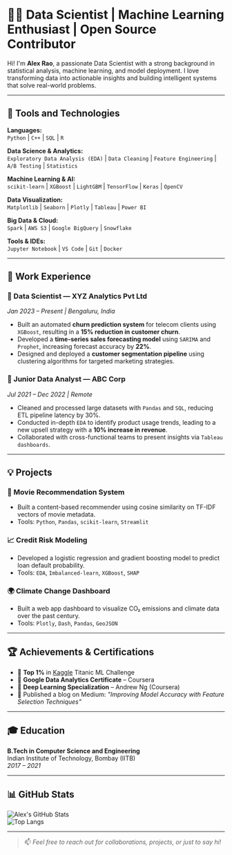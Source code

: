# 👨‍🔬 Data Scientist | Machine Learning Enthusiast | Open Source Contributor

Hi! I'm **Alex Rao**, a passionate Data Scientist with a strong background in statistical analysis, machine learning, and model deployment. I love transforming data into actionable insights and building intelligent systems that solve real-world problems.

---

## 🚀 Tools and Technologies

**Languages:**  
`Python` | `C++` | `SQL` | `R`

**Data Science & Analytics:**  
`Exploratory Data Analysis (EDA)` | `Data Cleaning` | `Feature Engineering` | `A/B Testing` | `Statistics`

**Machine Learning & AI:**  
`scikit-learn` | `XGBoost` | `LightGBM` | `TensorFlow` | `Keras` | `OpenCV`

**Data Visualization:**  
`Matplotlib` | `Seaborn` | `Plotly` | `Tableau` | `Power BI`

**Big Data & Cloud:**  
`Spark` | `AWS S3` | `Google BigQuery` | `Snowflake`

**Tools & IDEs:**  
`Jupyter Notebook` | `VS Code` | `Git` | `Docker`

---

## 💼 Work Experience

### 🔸 Data Scientist — XYZ Analytics Pvt Ltd  
*Jan 2023 – Present | Bengaluru, India*

- Built an automated **churn prediction system** for telecom clients using `XGBoost`, resulting in a **15% reduction in customer churn**.
- Developed a **time-series sales forecasting model** using `SARIMA` and `Prophet`, increasing forecast accuracy by **22%**.
- Designed and deployed a **customer segmentation pipeline** using clustering algorithms for targeted marketing strategies.

### 🔸 Junior Data Analyst — ABC Corp  
*Jul 2021 – Dec 2022 | Remote*

- Cleaned and processed large datasets with `Pandas` and `SQL`, reducing ETL pipeline latency by 30%.
- Conducted in-depth `EDA` to identify product usage trends, leading to a new upsell strategy with a **10% increase in revenue**.
- Collaborated with cross-functional teams to present insights via `Tableau dashboards`.

---

## 💡 Projects

### 🧠 Movie Recommendation System  
- Built a content-based recommender using cosine similarity on TF-IDF vectors of movie metadata.
- Tools: `Python`, `Pandas`, `scikit-learn`, `Streamlit`

### 📈 Credit Risk Modeling  
- Developed a logistic regression and gradient boosting model to predict loan default probability.
- Tools: `EDA`, `Imbalanced-learn`, `XGBoost`, `SHAP`

### 🌍 Climate Change Dashboard  
- Built a web app dashboard to visualize CO₂ emissions and climate data over the past century.
- Tools: `Plotly`, `Dash`, `Pandas`, `GeoJSON`

---

## 🏆 Achievements & Certifications

- 🥇 **Top 1%** in [Kaggle](https://www.kaggle.com/) Titanic ML Challenge
- 📜 **Google Data Analytics Certificate** – Coursera
- 🧪 **Deep Learning Specialization** – Andrew Ng (Coursera)
- 🧠 Published a blog on Medium: *"Improving Model Accuracy with Feature Selection Techniques"*

---

## 🎓 Education

**B.Tech in Computer Science and Engineering**  
Indian Institute of Technology, Bombay (IITB)  
*2017 – 2021*

---

## 📊 GitHub Stats

![Alex's GitHub Stats](https://github-readme-stats.vercel.app/api?username=dsworkshop74&show_icons=true&theme=radical)  
![Top Langs](https://github-readme-stats.vercel.app/api/top-langs/?username=dsworkshop74&layout=compact&theme=radical)

---

> 📫 *Feel free to reach out for collaborations, projects, or just to say hi!*
